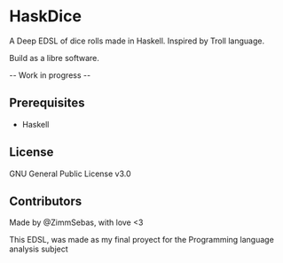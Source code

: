 # HaskDice

A Deep EDSL of dice rolls made in Haskell. Inspired by Troll language.

Build as a libre software. 

-- Work in progress --

## Prerequisites

- Haskell

## License

GNU General Public License v3.0

## Contributors

Made by @ZimmSebas, with love <3


This EDSL, was made as my final proyect for the Programming language analysis subject
